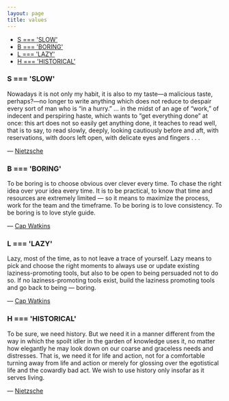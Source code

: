 ```yaml
---
layout: page
title: values
---
```

<!-- TOC -->

- [S === 'SLOW'](#s--slow)
- [B === 'BORING'](#b--boring)
- [L === 'LAZY'](#l--lazy)
- [H === 'HISTORICAL'](#h--historical)

<!-- /TOC -->

### S === 'SLOW'
Nowadays it is not only my habit, it is also to my taste—a malicious taste, perhaps?—no longer to write anything which does not reduce to despair every sort of man who is “in a hurry.” ... in the midst of an age of “work,” of indecent and perspiring haste, which wants to “get everything done” at once: this art does not so easily get anything done, it teaches to read well, that is to say, to read slowly, deeply, looking cautiously before and aft, with reservations, with doors left open, with delicate eyes and fingers . . .

— [Nietzsche](http://users.clas.ufl.edu/burt/Nietzsche.html)

### B === 'BORING'
To be boring is to choose obvious over clever every time. To chase the right idea over your idea every time.  It is to be practical, to know that time and resources are extremely limited — so it means to maximize the process, work for the team and the timeframe. To be boring is to love consistency. To be boring is to love style guide. 

— [Cap Watkins](http://blog.capwatkins.com/the-boring-designer)

### L === 'LAZY'
Lazy, most of the time, as to not leave a trace of yourself. Lazy means to pick and choose the right moments to always use or update existing laziness-promoting tools, but also to be open to being persuaded not to do so. If no laziness-promoting tools exist,  build the laziness promoting tools and go back to being —  boring.

— [Cap Watkins](http://blog.capwatkins.com/the-boring-designer)

### H === 'HISTORICAL'
To be sure, we need history. But we need it in a manner different from the way in which the spoilt idler in the garden of knowledge uses it, no matter how elegantly he may look down on our coarse and graceless needs and distresses. That is, we need it for life and action, not for a comfortable turning away from life and action or merely for glossing over the egotistical life and the cowardly bad act. We wish to use history only insofar as it serves living. 

— [Nietzsche](http://la.utexas.edu/users/hcleaver/330T/350kPEENietzscheAbuseTableAll.pdf)